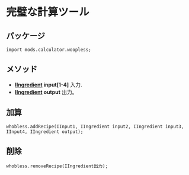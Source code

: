 # 完璧な計算ツール

## パッケージ
```zenscript
import mods.calculator.woopless;
```

## メソッド

- **[IIngredient](/Vanilla/Variable_Types/IIngredient/) input[1-4]** 入力.
- **[IIngredient](/Vanilla/Variable_Types/IIngredient/) output** 出力。
## 加算
```zenscript
whobless.addRecipe(IInput1, IIngredient input2, IIngredient input3, IInput4, IIngredient output);
```

## 削除
```zenscript
whobless.removeRecipe(IIngredient出力);
```